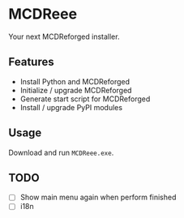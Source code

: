 # MCDReee

Your next MCDReforged installer.

## Features
- Install Python and MCDReforged
- Initialize / upgrade MCDReforged
- Generate start script for MCDReforged
- Install / upgrade PyPI modules

## Usage

Download and run `MCDReee.exe`.

## TODO

- [ ] Show main menu again when perform finished
- [ ] i18n
